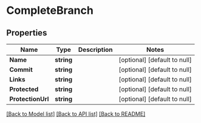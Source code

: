 # CompleteBranch

## Properties
Name | Type | Description | Notes
------------ | ------------- | ------------- | -------------
**Name** | **string** |  | [optional] [default to null]
**Commit** | **string** |  | [optional] [default to null]
**Links** | **string** |  | [optional] [default to null]
**Protected** | **string** |  | [optional] [default to null]
**ProtectionUrl** | **string** |  | [optional] [default to null]

[[Back to Model list]](../README.md#documentation-for-models) [[Back to API list]](../README.md#documentation-for-api-endpoints) [[Back to README]](../README.md)


